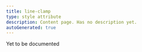 ```yaml
---
title: line-clamp
type: style attribute
description: Content page. Has no description yet.
autoGenerated: true
---
```


Yet to be documented